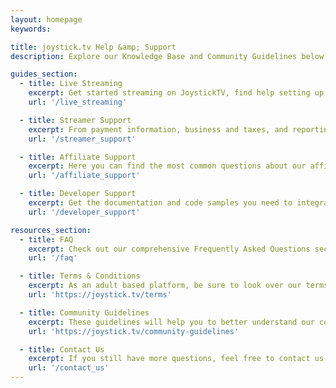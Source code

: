 ```yaml
---
layout: homepage
keywords:

title: joystick.tv Help &amp; Support
description: Explore our Knowledge Base and Community Guidelines below.

guides_section:
  - title: Live Streaming
    excerpt: Get started streaming on JoystickTV, find help setting up stream software, and tips on Lovense toy integrations.
    url: '/live_streaming'

  - title: Streamer Support
    excerpt: From payment information, business and taxes, and reporting, to information on earning and the more advanced side of JoystickTV.
    url: '/streamer_support'

  - title: Affiliate Support
    excerpt: Here you can find the most common questions about our affiliate program, and learn how to get started earning right away.
    url: '/affiliate_support'

  - title: Developer Support
    excerpt: Get the documentation and code samples you need to integrate your bot with our site.
    url: '/developer_support'

resources_section:
  - title: FAQ
    excerpt: Check out our comprehensive Frequently Asked Questions section for answers to any additional inquiries you may have.
    url: '/faq'

  - title: Terms & Conditions
    excerpt: As an adult based platform, be sure to look over our terms and conditions
    url: 'https://joystick.tv/terms'

  - title: Community Guidelines
    excerpt: These guidelines will help you to better understand our community and what we allow on our site
    url: 'https://joystick.tv/community-guidelines'

  - title: Contact Us
    excerpt: If you still have more questions, feel free to contact us directly
    url: '/contact_us'
---
```


